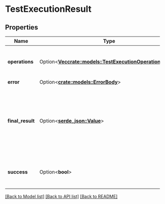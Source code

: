 # TestExecutionResult

## Properties

Name | Type | Description | Notes
------------ | ------------- | ------------- | -------------
**operations** | Option<[**Vec<crate::models::TestExecutionOperationResult>**](TestExecutionOperationResult.md)> | Execution operations performed as part of the test | [optional]
**error** | Option<[**crate::models::ErrorBody**](ErrorBody.md)> |  | [optional]
**final_result** | Option<[**serde_json::Value**](.md)> | The final result of the test. This is the response that would be returned during normal action execution | [optional]
**success** | Option<**bool**> | Indicates whether or not the test was a success | [optional]

[[Back to Model list]](../README.md#documentation-for-models) [[Back to API list]](../README.md#documentation-for-api-endpoints) [[Back to README]](../README.md)


